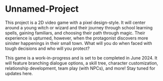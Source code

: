 # Unnamed-Project
This project is a 2D video game with a pixel design-style. It will center around a young witch or wizard and their journey through school learning spells, gaining familiars, and choosing their path through magic. Their experience is upturned, however, when the protagonist discovers more sinister happenings in their small town. What will you do when faced with tough decisions and who will you protect?

This game is a work-in-progress and is set to be completed in June 2024. It will feature branching dialogue options, a skill tree, character customization, relationship development, team play (with NPCs), and more! Stay tuned for updates here.

